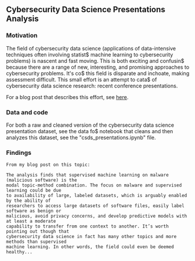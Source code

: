 ## Cybersecurity Data Science Presentations Analysis

### Motivation

The field of cybersecurity data science (applications of data-intensive techniques often involving statist$
machine learning to cybersecurity problems) is nascent and fast moving. This is both exciting and confusin$
because there are a range of new, interesting, and promising approaches to cybersecurity problems. It's co$
this field is disparate and inchoate, making assessment difficult. This small effort is an attempt to cata$
of cybersecurity data science research: recent conference presentations.

For a blog post that describes this effort, see [here](https://www.google.com).

### Data and code

For both a raw and cleaned version of the cybersecurity data science presentation dataset, see the data fo$
notebook that cleans and then analyzes this dataset, see the "csds_presentations.ipynb" file.

### Findings

```
From my blog post on this topic:

The analysis finds that supervised machine learning on malware (malicious software) is the
modal topic-method combination. The focus on malware and supervised learning could be due
to availability of large, labeled datasets, which is arguably enabled by the ability of
researchers to access large datasets of software files, easily label software as benign or
malicious, avoid privacy concerns, and develop predictive models with at least a moderate
capability to transfer from one context to another. It’s worth pointing out though that
cybersecurity data science in fact has many other topics and more methods than supervised
machine learning. In other words, the field could even be deemed healthy...
```
